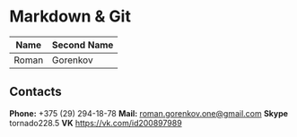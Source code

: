 # Markdown & Git

Name | Second Name
------------ | -------------
Roman | Gorenkov


## Contacts

**Phone:** +375 (29) 294-18-78
**Mail:** roman.gorenkov.one@gmail.com
**Skype** tornado228.5
**VK** https://vk.com/id200897989
